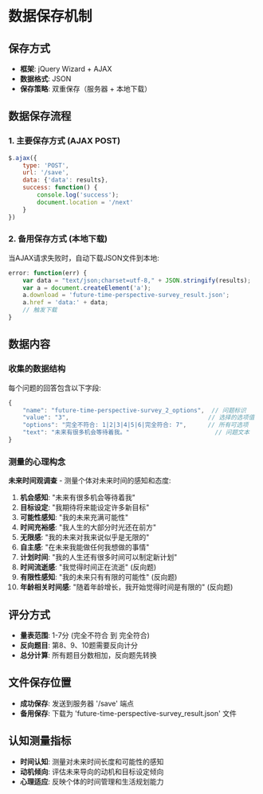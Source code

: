 # 数据保存机制

## 保存方式
- **框架**: jQuery Wizard + AJAX
- **数据格式**: JSON
- **保存策略**: 双重保存（服务器 + 本地下载）

## 数据保存流程

### 1. 主要保存方式 (AJAX POST)
```javascript
$.ajax({
    type: 'POST',
    url: '/save',
    data: {'data': results},
    success: function() {
        console.log('success');
        document.location = '/next'
    }
})
```

### 2. 备用保存方式 (本地下载)
当AJAX请求失败时，自动下载JSON文件到本地:
```javascript
error: function(err) {
    var data = "text/json;charset=utf-8," + JSON.stringify(results);
    var a = document.createElement('a');
    a.download = 'future-time-perspective-survey_result.json';
    a.href = 'data:' + data;
    // 触发下载
}
```

## 数据内容

### 收集的数据结构
每个问题的回答包含以下字段:
```javascript
{
    "name": "future-time-perspective-survey_2_options",  // 问题标识
    "value": "3",                                       // 选择的选项值
    "options": "完全不符合: 1|2|3|4|5|6|完全符合: 7",      // 所有可选项
    "text": "未来有很多机会等待着我。"                        // 问题文本
}
```

### 测量的心理构念
**未来时间观调查** - 测量个体对未来时间的感知和态度:

1. **机会感知**: "未来有很多机会等待着我"
2. **目标设定**: "我期待将来能设定许多新目标"
3. **可能性感知**: "我的未来充满可能性"
4. **时间充裕感**: "我人生的大部分时光还在前方"
5. **无限感**: "我的未来对我来说似乎是无限的"
6. **自主感**: "在未来我能做任何我想做的事情"
7. **计划时间**: "我的人生还有很多时间可以制定新计划"
8. **时间流逝感**: "我觉得时间正在流逝" (反向题)
9. **有限性感知**: "我的未来只有有限的可能性" (反向题)
10. **年龄相关时间感**: "随着年龄增长，我开始觉得时间是有限的" (反向题)

## 评分方式
- **量表范围**: 1-7分 (完全不符合 到 完全符合)
- **反向题目**: 第8、9、10题需要反向计分
- **总分计算**: 所有题目分数相加，反向题先转换

## 文件保存位置
- **成功保存**: 发送到服务器 '/save' 端点
- **备用保存**: 下载为 'future-time-perspective-survey_result.json' 文件

## 认知测量指标
- **时间认知**: 测量对未来时间长度和可能性的感知
- **动机倾向**: 评估未来导向的动机和目标设定倾向
- **心理适应**: 反映个体的时间管理和生活规划能力